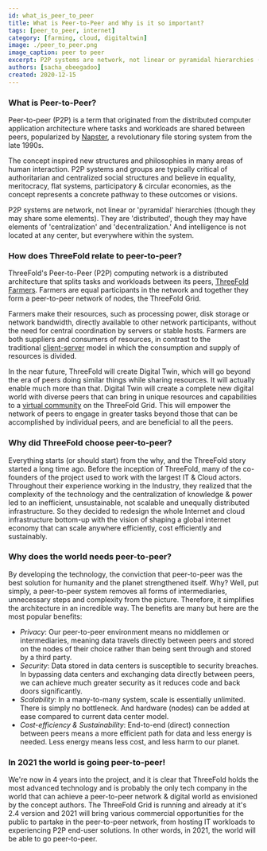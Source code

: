 ```yaml
---
id: what_is_peer_to_peer
title: What is Peer-to-Peer and Why is it so important?
tags: [peer_to_peer, internet]
category: [farming, cloud, digitaltwin]
image: ./peer_to_peer.png
image_caption: peer to peer
excerpt: P2P systems are network, not linear or pyramidal hierarchies (though they may share some elements)..
authors: [sacha_obeegadoo]
created: 2020-12-15
---
```


### What is Peer-to-Peer?

Peer-to-peer (P2P) is a term that originated from the distributed computer application architecture where tasks and workloads are shared between peers, popularized by [Napster](https://en.wikipedia.org/wiki/Napster), a revolutionary file storing system from the late 1990s.

The concept inspired new structures and philosophies in many areas of human interaction. P2P systems and groups are typically critical of authoritarian and centralized social structures and believe in equality, meritocracy, flat systems, participatory & circular economies, as the concept represents a concrete pathway to these outcomes or visions. 

P2P systems are network, not linear or 'pyramidal' hierarchies (though they may share some elements). They are 'distributed', though they may have elements of 'centralization' and 'decentralization.' And intelligence is not located at any center, but everywhere within the system. 

### How does ThreeFold relate to peer-to-peer?

ThreeFold's Peer-to-Peer (P2P) computing network is a distributed architecture that splits tasks and workloads between its peers, [ThreeFold Farmers](https://wiki.threefold.io/#/what_is_farming). Farmers are equal participants in the network and together they form a peer-to-peer network of nodes, the ThreeFold Grid. 

Farmers make their resources, such as processing power, disk storage or network bandwidth, directly available to other network participants, without the need for central coordination by servers or stable hosts. Farmers are both suppliers and consumers of resources, in contrast to the traditional [client-server](https://en.wikipedia.org/wiki/Client-server) model in which the consumption and supply of resources is divided. 

In the near future, ThreeFold will create Digital Twin, which will go beyond the era of peers doing similar things while sharing resources. It will actually enable much more than that. Digital Twin will create a complete new digital world with diverse peers that can bring in unique resources and capabilities to a [virtual community](https://en.wikipedia.org/wiki/Virtual_community) on the ThreeFold Grid. This will empower the network of peers to engage in greater tasks beyond those that can be accomplished by individual peers, and are beneficial to all the peers. 

### Why did ThreeFold choose peer-to-peer? 

Everything starts (or should start) from the why, and the ThreeFold story started a long time ago. Before the inception of ThreeFold, many of the co-founders of the project used to work with the largest IT & Cloud actors. Throughout their experience working in the Industry, they realized that the complexity of the technology and the centralization of knowledge & power led to an inefficient, unsustainable, not scalable and unequally distributed infrastructure. So they decided to redesign the whole Internet and cloud infrastructure bottom-up with the vision of shaping a global internet economy that can scale anywhere efficiently, cost efficiently and sustainably. 

### Why does the world needs peer-to-peer? 

By developing the technology, the conviction that peer-to-peer was the best solution for humanity and the planet strengthened itself. Why? Well, put simply, a peer-to-peer system removes all forms of intermediaries, unnecessary steps and complexity from the picture. Therefore, it simplifies the architecture in an incredible way. The benefits are many but here are the most popular benefits:

- *Privacy*: Our peer-to-peer environment means no middlemen or intermediaries, meaning data travels directly between peers and stored on the nodes of their choice rather than being sent through and stored by a third party.
- *Security*: Data stored in data centers is susceptible to security breaches. In bypassing data centers and exchanging data directly between peers, we can achieve much greater security as it reduces code and back doors significantly. 
- *Scalability*: In a many-to-many system, scale is essentially unlimited. There is simply no bottleneck. And hardware (nodes) can be added at ease compared to current data center model.
- *Cost-efficiency & Sustainability*: End-to-end (direct) connection between peers means a more efficient path for data and less energy is needed. Less energy means less cost, and less harm to our planet.

### In 2021 the world is going peer-to-peer! 

We're now in 4 years into the project, and it is clear that ThreeFold holds the most advanced technology and is probably the only tech company in the world that can achieve a peer-to-peer network & digital world as envisioned by the concept authors. The ThreeFold Grid is running and already at it's 2.4 version and 2021 will bring various commercial opportunities for the public to partake in the peer-to-peer network, from hosting IT workloads to experiencing P2P end-user solutions. In other words, in 2021, the world will be able to go peer-to-peer.
